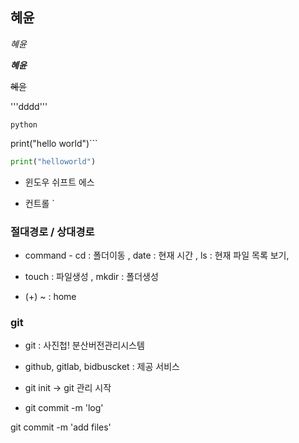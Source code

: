 ## 혜윤

*혜윤*

**_혜윤_**

~~혜윤~~

'''dddd'''

```python ```

print("hello world")```



```python
print("helloworld")
```



* 윈도우 쉬프트 에스



* 컨트롤 `



### 절대경로 / 상대경로

* command - cd : 폴더이동 , date : 현재 시간 , ls : 현재 파일 목록 보기, 

* touch : 파일생성 , mkdir : 폴더생성

* (+) ~ : home 

  



### git

* git : 사진첩! 분산버전관리시스템
* github, gitlab, bidbuscket : 제공 서비스 

* git init -> git 관리 시작
* git commit -m 'log'



git commit -m 'add files'



